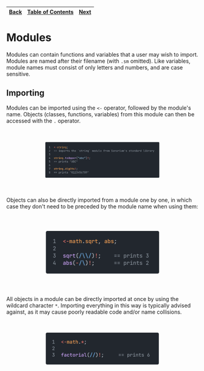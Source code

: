 [Back](10functions.md) | [Table of Contents](../README.md#table-of-contents) | [Next](12classes.md)
---                    | ---                                                 | ---

# Modules

Modules can contain functions and variables that a user may wish to import.
Modules are named after their filename (with `.sm` omitted).
Like variables, module names must consist of only letters and numbers, and are case sensitive.

## Importing

Modules can be imported using the `<-` operator, followed by the module's name.
Objects (classes, functions, variables) from this module can then be accessed with the `.` operator.

<p align="left">
    <img src="images/31module.png" style="transform: scale(0.6)">
</p>

Objects can also be directly imported from a module one by one, in which case they don't need to be preceded by the module name when using them:

<p align="left">
    <img src="images/32importing.png" style="transform: scale(0.6)">
</p>

All objects in a module can be directly imported at once by using the wildcard character `*`.
Importing everything in this way is typically advised against, as it may cause poorly readable code and/or name collisions.

<p align="left">
    <img src="images/33importing.png" style="transform: scale(0.6)">
</p>
